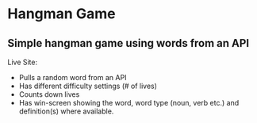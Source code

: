 # Hangman Game
## Simple hangman game using words from an API

Live Site: 

- Pulls a random word from an API
- Has different difficulty settings (# of lives)
- Counts down lives
- Has win-screen showing the word, word type (noun, verb etc.) and definition(s) where available.
